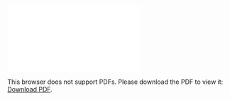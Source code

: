 <object data="christ-in-song/CIS1908pdfs/804.pdf" type="application/pdf" width="100%" height="1024px">
    <embed src="christ-in-song/CIS1908pdfs/804.pdf">
        <p>This browser does not support PDFs. Please download the PDF to view it: <a href="christ-in-song/CIS1908pdfs/804.pdf">Download PDF</a>.</p>
    </embed>
</object>
